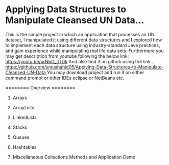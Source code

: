 # Applying Data Structures to Manipulate Cleansed UN Data...
This is the simple project in which an application that processes an UN dataset, I manipulated it using different data structures and I explored how to implement each data structure using industry-standard Java practices, and gain experience while manipulating real life data sets.
Furthermore you may get description from youtube following the below link:
https://youtu.be/urNbO_lITDk
And also find it on github using the link...
https://github.com/smushahid05/Applying-Data-Structures-to-Manipulate-Cleansed-UN-Data
You may download project and run it on either command prompt or other IDEs eclipse or NetBeans etc.

======== Overview ========


1) Arrays                  

2) ArrayLists    

3) LinkedLists

4) Stacks

5) Queues

6) Hashtables

7) Miscellaneous Collections Methods and Application Demo
